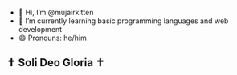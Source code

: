 - 👋 Hi, I’m @mujairkitten
- 🌱 I’m currently learning basic programming languages and web development
- 😄 Pronouns: he/him

## ✝️ **Soli Deo Gloria** ✝️
